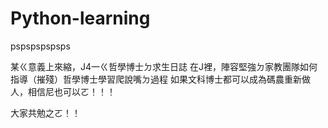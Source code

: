 # Python-learning
pspspspspsps


某ㄍ意義上來縮，J4一ㄍ哲學博士ㄉ求生日誌
在J裡，陣容堅強ㄉ家教團隊如何指導（摧殘）哲學博士學習爬說嘴ㄉ過程
如果文科博士都可以成為碼農重新做人，相信尼也可以ㄛ！！！

大家共勉之ㄛ！！
